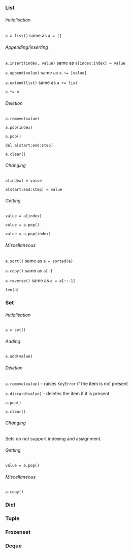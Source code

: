### List

###### Initialisation

`a = list()` same as `a = []`


###### Appending/inserting

`a.insert(index, value)` same as `a[index:index] = value`

`a.append(value)` same as `a += [value]`

`a.extend(list)` same as `a += list`

`a *= n`

###### Deletion

`a.remove(value)`

`a.pop(index)`

`a.pop()`

`del a[start:end:step]`

`a.clear()`

###### Changing

`a[index] = value`

`a[start:end:step] = value`


###### Getting

`value = a[index]`

`value = a.pop()`

`value = a.pop(index)`


###### Miscellaneous

`a.sort()` same as `a = sorted(a)`

`a.copy()` same as `a[:]`

`a.reverse()` same as `a = a[::-1]`

`len(a)`


### Set

###### Initialisation

`a = set()`

###### Adding

`a.add(value)`

###### Deletion

`a.remove(value)` - raises `KeyError` if the item is not present

`a.discard(value)` - deletes the item if it is present

`a.pop()`

`a.clear()`

###### Changing

Sets do not support indexing and assignment.

###### Getting

`value = a.pop()`

###### Miscellaneous



`a.copy()`






### Dict




### Tuple





### Frozenset





### Deque

